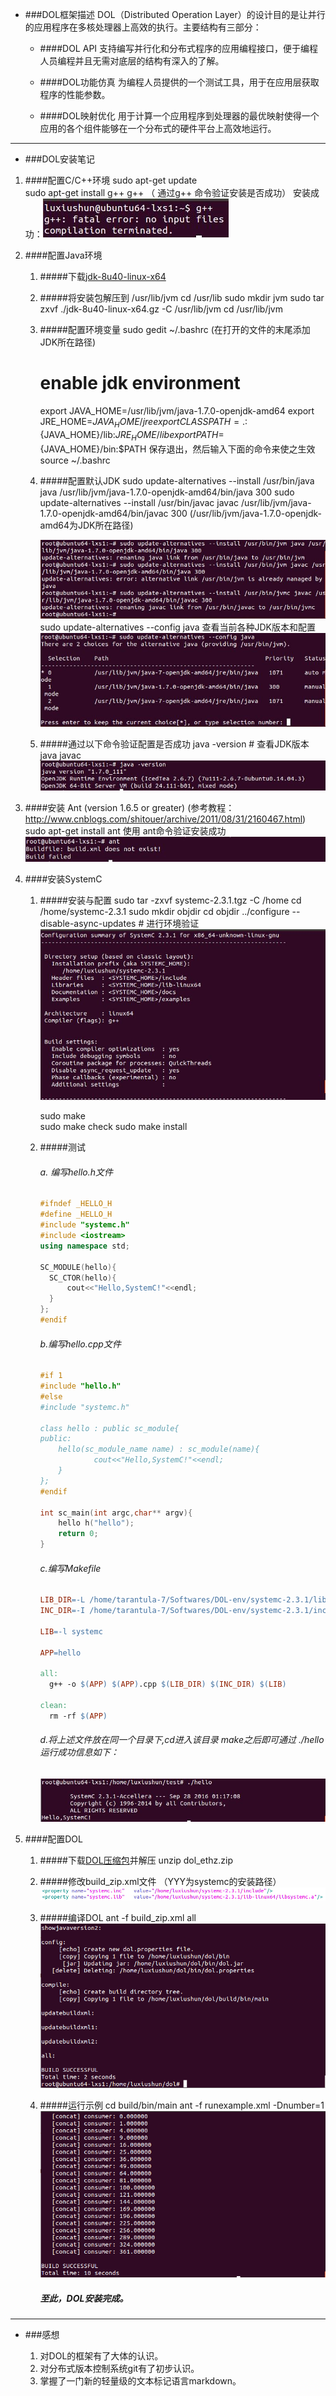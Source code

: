 * ###DOL框架描述
  DOL（Distributed Operation Layer）的设计目的是让并行的应用程序在多核处理器上高效的执行。主要结构有三部分：

  * ####DOL API
    支持编写并行化和分布式程序的应用编程接口，便于编程人员编程并且无需对底层的结构有深入的了解。

  * ####DOL功能仿真
    为编程人员提供的一个测试工具，用于在应用层获取程序的性能参数。

  * ####DOL映射优化
    用于计算一个应用程序到处理器的最优映射使得一个应用的各个组件能够在一个分布式的硬件平台上高效地运行。

---

* ###DOL安装笔记

1. ####配置C/C++环境
   sudo apt-get update        	
   sudo apt-get install g++
   g++				（ 通过g++ 命令验证安装是否成功）
   安装成功：![Alt g++success](./pic/g++.png)

2. ####配置Java环境
   1. #####下载[jdk-8u40-linux-x64](http://www.oracle.com/technetwork/java/javase/downloads/index.html)

   2. #####将安装包解压到 /usr/lib/jvm
      cd /usr/lib
      sudo mkdir jvm
      sudo tar zxvf ./jdk-8u40-linux-x64.gz -C /usr/lib/jvm
      cd /usr/lib/jvm

   3. #####配置环境变量
      sudo gedit ~/.bashrc (在打开的文件的末尾添加JDK所在路径)
      	# enable jdk environment
      	export JAVA_HOME=/usr/lib/jvm/java-1.7.0-openjdk-amd64
      	export JRE_HOME=${JAVA_HOME}/jre
      	export CLASSPATH=.:${JAVA_HOME}/lib:${JRE_HOME}/lib
      	export PATH=${JAVA_HOME}/bin:$PATH
      保存退出，然后输入下面的命令来使之生效
      source ~/.bashrc

   4. #####配置默认JDK
      sudo update-alternatives --install /usr/bin/java java  /usr/lib/jvm/java-1.7.0-openjdk-amd64/bin/java 300
      sudo update-alternatives --install /usr/bin/javac javac /usr/lib/jvm/java-1.7.0-openjdk-amd64/bin/javac 300
      (/usr/lib/jvm/java-1.7.0-openjdk-amd64为JDK所在路径)

      ![Alt default_jdk](./pic/default_jdk.png)
      sudo update-alternatives --config java	查看当前各种JDK版本和配置
      ![Alt jdk_config](./pic/jdk_config.png)

   5. #####通过以下命令验证配置是否成功
      java -version	  # 查看JDK版本
      java
      javac
      ![Alt java_version](./pic/java_version.png)

3. ####安装 Ant (version 1.6.5 or greater) 
   (参考教程：<http://www.cnblogs.com/shitouer/archive/2011/08/31/2160467.html>)
   sudo apt-get install ant
   使用 ant命令验证安装成功
   ![Alt ant__success](./pic/ant_success.png)


4. ####安装SystemC
   1. #####安装与配置
      sudo tar -zxvf systemc-2.3.1.tgz -C /home
      cd /home/systemc-2.3.1
      sudo mkdir objdir
      cd objdir
      ../configure --disable-async-updates	 # 进行环境验证
      ![Alt 环境验证](./pic/环境验证.png)

      sudo make			
      sudo make check
      sudo make install

   2. #####测试 
      ###### a. 编写hello.h文件
      ```c++
      #ifndef _HELLO_H
      #define _HELLO_H
      #include "systemc.h"
      #include <iostream>
      using namespace std;

      SC_MODULE(hello){
      	SC_CTOR(hello){
      		cout<<"Hello,SystemC!"<<endl;
      	}
      };
      #endif
      ```

      ###### b.编写hello.cpp文件
      ```c++
      #if 1
      #include "hello.h"
      #else
      #include "systemc.h"

      class hello : public sc_module{
      public:
          hello(sc_module_name name) : sc_module(name){
                  cout<<"Hello,SystemC!"<<endl;
          }
      };
      #endif

      int sc_main(int argc,char** argv){
          hello h("hello");
          return 0;
      }
      ```

      ###### c.编写Makefile
      ```Makefile
      LIB_DIR=-L /home/tarantula-7/Softwares/DOL-env/systemc-2.3.1/lib-linux64
      INC_DIR=-I /home/tarantula-7/Softwares/DOL-env/systemc-2.3.1/include

      LIB=-l systemc

      APP=hello

      all:
      	g++ -o $(APP) $(APP).cpp $(LIB_DIR) $(INC_DIR) $(LIB) 

      clean:
      	rm -rf $(APP)
      ```

      ###### d.将上述文件放在同一个目录下,cd进入该目录 make之后即可通过 ./hello运行成功信息如下：
      ![Alt hello](./pic/hello.png)






5. ####配置DOL
   1. #####下载[DOL压缩包](http://www.tik.ee.ethz.ch/~shapes/downloads/dol_ethz.zip)并解压
      unzip dol_ethz.zip

   2. #####修改build_zip.xml文件
      <property name="systemc.inc" value="YYY/include"/>
      <property name="systemc.lib" value="YYY/lib-linux/libsystemc.a"/>
      （YYY为systemc的安装路径）
      ![Alt set_property](./pic/dol_set_property.PNG)

   3. #####编译DOL
      ant -f build_zip.xml all
      ![Alt dol-build-success](./pic/dol_build_success.PNG)

   4. #####运行示例
      cd build/bin/main
      ant -f runexample.xml -Dnumber=1
      ![Alt dol-run-success](./pic/dol-run-success.PNG)

      ##### 至此，DOL安装完成。

---- ----

* ###感想

  1. 对DOL的框架有了大体的认识。
  2. 对分布式版本控制系统git有了初步认识。
  3. 掌握了一门新的轻量级的文本标记语言markdown。


